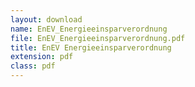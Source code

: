 ```yaml
---
layout: download
name: EnEV_Energieeinsparverordnung
file: EnEV_Energieeinsparverordnung.pdf
title: EnEV Energieeinsparverordnung
extension: pdf
class: pdf
---
```


